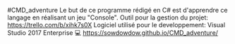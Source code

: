 #CMD_adventure
Le but de ce programme rédigé en C# est d'apprendre ce langage en réalisant un jeu "Console".
Outil pour la gestion du projet: https://trello.com/b/xihk7s0X
Logiciel utilisé pour le developpement: Visual Studio 2017 Enterprise 💻
https://sowdowdow.github.io/CMD_adventure/
